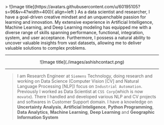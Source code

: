 <div class="grid cards" markdown>
> ![Image title](https://avatars.githubusercontent.com/u/60195105?s=96&v=4?width=400){ align=left } As a data scientist and researcher, I have a goal-driven creative mindset and an unquenchable passion for learning and innovation. My extensive experience in Artificial Intelligence, Machine Learning, and Deep Learning modeling has equipped me with a diverse range of skills spanning performance, functional, integration, system, and user acceptance. Furthermore, I possess a natural ability to uncover valuable insights from vast datasets, allowing me to deliver valuable solutions to complex problems.

---

<center>![Image title](./images/ashishcontact.png)</center>

---

> I am Research Engineer at `Siemens` Technology, doing research and working on Data Science (Computer Vision [CV] and Natural Language Processing [NLP]) focus on `Industrial Automation`. Previously I worked as Data Scientist at `CSS Corp`(which is now `movate`). There I handled and developed various NLP and CV projects and softwares in Customer Support domain. I have a knowledge on **Uncertainty Analysis**, **Artificial Inteligence**, **Python Programming**, **Data Analytics**, **Machine Learning**, **Deep Learning** and  **Geographic Information System**

</div>


